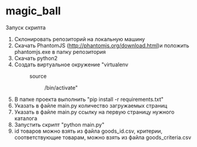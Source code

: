 # magic_ball

Запуск скрипта

1. Склонировать репозиторий на локальную машину
2. Скачать PhantomJS (http://phantomjs.org/download.html)и положить phantomjs.exe в папку репозитория
3. Скачать python2
4. Создать виртуальное окружение
"virtualenv <DIR>
source <DIR>/bin/activate"
5. В папке проекта выполнить "pip install -r requirements.txt"
6. Указать в файле main.py количество загружаемых страниц
7. Указать в файле main.py ссылку на первую страницу нужного каталога
8. Запустить скрипт "python main.py"
9. id товаров можно взять из файла goods_id.csv, критерии, соответствующие товарам, можно взять из файла goods_criteria.csv
